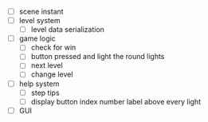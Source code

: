 - [ ] scene instant
- [ ]  level system
	- [ ] level data serialization
- [ ] game logic
	- [ ] check for win
	- [ ] button pressed and light the round lights
	- [ ] next level
	- [ ] change level
- [ ] help system
	- [ ] step tips
	- [ ] display button index number label above every light
- [ ] GUI
